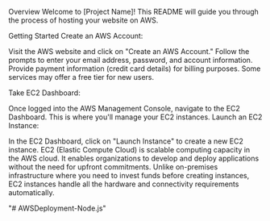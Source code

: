 Overview
Welcome to [Project Name]! This README will guide you through the process of hosting your website on AWS.

<!-- Prerequisites
Before you begin, ensure you have the following:

Web content (HTML, CSS, JavaScript)
A domain name -->
Getting Started
Create an AWS Account:

Visit the AWS website and click on "Create an AWS Account."
Follow the prompts to enter your email address, password, and account information.
Provide payment information (credit card details) for billing purposes. Some services may offer a free tier for new users.

Take EC2 Dashboard:

Once logged into the AWS Management Console, navigate to the EC2 Dashboard. This is where you'll manage your EC2 instances.
Launch an EC2 Instance:

In the EC2 Dashboard, click on "Launch Instance" to create a new EC2 instance.
EC2 (Elastic Compute Cloud) is scalable computing capacity in the AWS cloud. It enables organizations to develop and deploy applications without the need for upfront commitments. Unlike on-premises infrastructure where you need to invest funds before creating instances, EC2 instances handle all the hardware and connectivity requirements automatically.

"# AWSDeployment-Node.js" 
